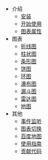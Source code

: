 - 介绍
  - [安装](/)
  - [开始使用](/start)
  - [图表属性](/props)
- 图表
  - [折线图](/line)
  - [柱状图](/histogram)
  - [条形图](/bar)
  - [饼图](/pie)
  - [环图](/ring)
  - [瀑布图](/waterfall)
  - [漏斗图](/funnel)
  - [雷达图](/radar)
  - [地图](/map)
- 其他
  - [事件监听](/event)
  - [图表切换](/toggle)
  - [百度地图](/bmap)
  - [使用指南](/guide)
  - [贡献代码](/contribution)

